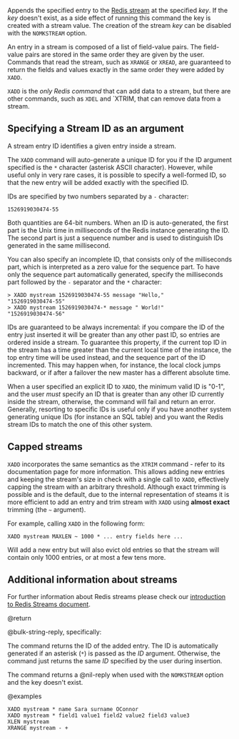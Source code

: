Appends the specified entry to the [Redis stream](/docs/data-types/streams) at the specified _key_.
If the _key_ doesn't exist, as a side effect of running this command the key is created with a stream value.
The creation of the stream _key_ can be disabled with the `NOMKSTREAM` option.

An entry in a stream is composed of a list of field-value pairs.
The field-value pairs are stored in the same order they are given by the user.
Commands that read the stream, such as `XRANGE` or `XREAD`, are guaranteed to return the fields and values exactly in the same order they were added by `XADD`.

`XADD` is the *only Redis command* that can add data to a stream, but there are other commands, such as `XDEL` and `XTRIM, that can remove data from a stream.

## Specifying a Stream ID as an argument

A stream entry ID identifies a given entry inside a stream.

The `XADD` command will auto-generate a unique ID for you if the ID argument specified is the `*` character (asterisk ASCII character).
However, while useful only in very rare cases, it is possible to specify a well-formed ID, so
that the new entry will be added exactly with the specified ID.

IDs are specified by two numbers separated by a `-` character:

    1526919030474-55

Both quantities are 64-bit numbers.
When an ID is auto-generated, the first part is the Unix time in milliseconds of the Redis instance generating the ID.
The second part is just a sequence number and is used to distinguish IDs generated in the same millisecond.

You can also specify an incomplete ID, that consists only of the milliseconds part, which is interpreted as a zero value for the sequence part.
To have only the sequence part automatically generated, specify the milliseconds part followed by the `-` separator and the `*` character:

```
> XADD mystream 1526919030474-55 message "Hello,"
"1526919030474-55"
> XADD mystream 1526919030474-* message " World!"
"1526919030474-56"
```

IDs are guaranteed to be always incremental: if you compare the ID of the entry just inserted it will be greater than any other past ID, so entries are ordered inside a stream.
To guarantee this property, if the current top ID in the stream has a time greater than the current local time of the instance, the top entry time will be used instead, and the sequence part of the ID incremented.
This may happen when, for instance, the local clock jumps backward, or if after a failover the new master has a different absolute time.

When a user specified an explicit ID to `XADD`, the minimum valid ID is "0-1", and the user *must* specify an ID that is greater than any other ID currently inside the stream, otherwise, the command will fail and return an error.
Generally, resorting to specific IDs is useful only if you have another system generating unique IDs (for instance an SQL table) and you want the Redis stream IDs to match the one of this other system.

## Capped streams

`XADD` incorporates the same semantics as the `XTRIM` command - refer to its documentation page for more information.
This allows adding new entries and keeping the stream's size in check with a single call to `XADD`, effectively capping the stream with an arbitrary threshold.
Although exact trimming is possible and is the default, due to the internal representation of steams it is more efficient to add an entry and trim stream with `XADD` using **almost exact** trimming (the `~` argument).

For example, calling `XADD` in the following form:

    XADD mystream MAXLEN ~ 1000 * ... entry fields here ...
 
Will add a new entry but will also evict old entries so that the stream will contain only 1000 entries, or at most a few tens more.

## Additional information about streams

For further information about Redis streams please check our
[introduction to Redis Streams document](/topics/streams-intro).

@return

@bulk-string-reply, specifically:

The command returns the ID of the added entry.
The ID is automatically generated if an asterisk (`*`) is passed as the _ID_ argument.
Otherwise, the command just returns the same _ID_ specified by the user during insertion.

The command returns a @nil-reply when used with the `NOMKSTREAM` option and the
key doesn't exist.

@examples

```cli
XADD mystream * name Sara surname OConnor
XADD mystream * field1 value1 field2 value2 field3 value3
XLEN mystream
XRANGE mystream - +
```
